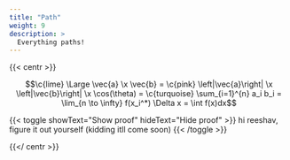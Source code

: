 ```yaml
---
title: "Path"
weight: 9
description: >
  Everything paths!
---
```



{{< centr >}}
 
$$\c{lime} \Large \vec{a} \x \vec{b} = \c{pink} \left|\vec{a}\right| \x \left|\vec{b}\right| \x \cos(\theta) = \c{turquoise} \sum_{i=1}^{n} a_i b_i = \lim_{n \to \infty} f(x_i^*) \Delta x = \int f(x)dx$$

{{< toggle showText="Show proof" hideText="Hide proof" >}}
hi reeshav, figure it out yourself (kidding itll come soon)
{{< /toggle >}}

{{</ centr >}}

